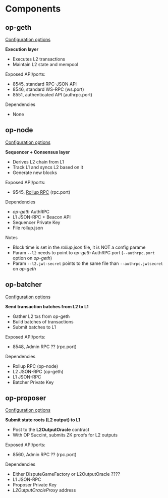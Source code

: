 # Components

## op-geth

[Configuration options](https://docs.optimism.io/operators/node-operators/configuration/execution-config)

**Execution layer**

- Executes L2 transactions
- Maintain L2 state and mempool

Exposed API/ports:

- 8545, standard RPC-JSON API
- 8546, standard WS-RPC (ws.port)
- 8551, authenticated API (authrpc.port)

Dependencies

- None


## op-node

[Configuration options](https://docs.optimism.io/operators/node-operators/configuration/consensus-config)

**Sequencer + Consensus layer**

- Derives L2 chain from L1
- Track L1 and syncs L2 based on it
- Generate new blocks

Exposed API/ports:

- 9545, [Rollup RPC](https://docs.optimism.io/operators/node-operators/json-rpc#op-node) (rpc.port)

Dependencies

- *op-geth* AuthRPC
- L1 JSON-RPC + Beacon API
- Sequencer Private Key
- File rollup.json

Notes

- Block time is set in the *rollup.json* file, it is NOT a config parame
- Param ```--l2``` needs to point to *op-geth* AuthRPC port (```--authrpc.port``` option on *op-geth*)
- Param ```--l2.jwt-secret``` points to the same file than ```--authrpc.jwtsecret``` on *op-geth*


## op-batcher

[Configuration options](https://docs.optimism.io/operators/chain-operators/configuration/batcher#global-options)

**Send transaction batches from L2 to L1**

- Gather L2 txs from op-geth
- Build batches of transactions
- Submit batches to L1

Exposed API/ports:

- 8548, Admin RPC ?? (rpc.port)

Dependencies

- Rollup RPC (op-node)
- L2 JSON-RPC (op-geth)
- L1 JSON-RPC
- Batcher Private Key


## op-proposer

[Configuration options](https://docs.optimism.io/operators/chain-operators/configuration/proposer#global-options)

**Submit state roots (L2 output) to L1**

- Post to the **L2OutputOracle** contract
- With OP Succint, submits ZK proofs for L2 outputs

Exposed API/ports:

- 8560, Admin RPC ?? (rpc.port)

Dependencies

- Either DisputeGameFactory or L2OutputOracle ????
- L1 JSON-RPC
- Proposer Private Key
- *L2OutputOracleProxy* address
